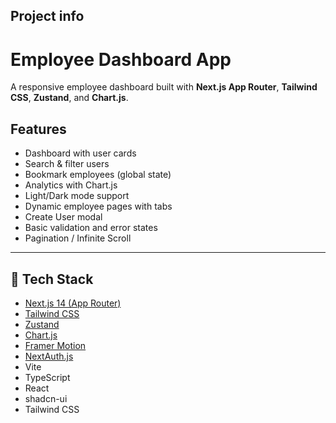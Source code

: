 ## Project info

#  Employee Dashboard App

A responsive employee dashboard built with **Next.js App Router**, **Tailwind CSS**, **Zustand**, and **Chart.js**.

##  Features

-  Dashboard with user cards
-  Search & filter users
-  Bookmark employees (global state)
-  Analytics with Chart.js
-  Light/Dark mode support
-  Dynamic employee pages with tabs
-  Create User modal
-  Basic validation and error states
- Pagination / Infinite Scroll

---

## 🚀 Tech Stack

- [Next.js 14 (App Router)](https://nextjs.org/)
- [Tailwind CSS](https://tailwindcss.com/)
- [Zustand](https://github.com/pmndrs/zustand) 
- [Chart.js](https://www.chartjs.org/)
- [Framer Motion](https://www.framer.com/motion/) 
- [NextAuth.js](https://next-auth.js.org/) 
- Vite
- TypeScript
- React
- shadcn-ui
- Tailwind CSS


